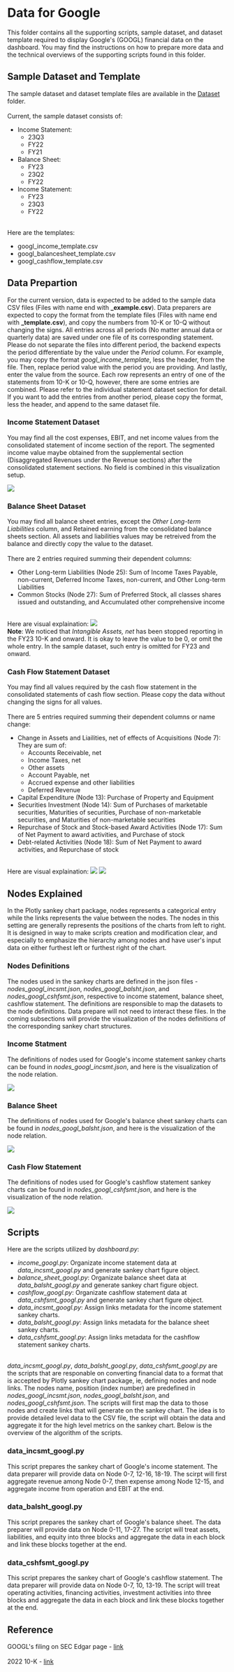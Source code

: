 # Data for Google
This folder contains all the supporting scripts, sample dataset, and dataset template required to display Google's (GOOGL) financial data on the dashboard. You may find the instructions on how to prepare more data and the technical overviews of the supporting scripts found in this folder.

## Sample Dataset and Template
The sample dataset and dataset template files are available in the [Dataset](dataset) folder. 
<br><br>
Current, the sample dataset consists of:
<ul>
	<li>Income Statement:<ul>
		<li>23Q3</li>
		<li>FY22</li>
		<li>FY21</li>
		</ul>
	</li>
	<li>Balance Sheet:<ul>
		<li>FY23</li>
		<li>23Q2</li>
		<li>FY22</li>
		</ul>
	</li>
	<li>Income Statement:<ul>
		<li>FY23</li>
		<li>23Q3</li>
		<li>FY22</li>
		</ul>
	</li>
</ul>

<br>
Here are the templates:
<ul>
	<li>googl_income_template.csv</li>
	<li>googl_balancesheet_template.csv</li>
	<li>googl_cashflow_template.csv</li>
</ul>

## Data Prepartion
For the current version, data is expected to be added to the sample data CSV files (Files with name end with <b>\_example.csv</b>). Data preparers are expected to copy the format from the template files (Files with name end with <b>\_template.csv</b>), and copy the numbers from 10-K or 10-Q without changing the signs. All entries across all periods (No matter annual data or quarterly data) are saved under one file of its corresponding statement. Please do not separate the files into different period, the backend expects the period differentiate by the value under the <i>Period</i> column. For example, you may copy the format <i>googl_income_template</i>, less the header, from the file. Then, replace period value with the period you are providing. And lastly, enter the value from the source. Each row represents an entry of one of the statements from 10-K or 10-Q, however, there are some entries are combined. Please refer to the individual statement dataset section for detail. If you want to add the entries from another period, please copy the format, less the header, and append to the same dataset file.

### Income Statement Dataset
You may find all the cost expenses, EBIT, and net income values from the consolidated statement of income section of the report. The segmented income value maybe obtained from the supplemental section (Disaggregated Revenues under the Revenue sections) after the consolidated statement sections. No field is combined in this visualization setup.

<img src=Images/googl_disagg_income.png>

### Balance Sheet Dataset
You may find all balance sheet entries, except the <i>Other Long-term Liabilities</i> column, and Retained earning from the consolidated balance sheets section. All assets and liabilities values may be retreived from the balance and directly copy the value to the dataset. 
<br><br>
There are 2 entries required summing their dependent columns:
<ul>
	<li>Other Long-term Liabilities (Node 25): Sum of Income Taxes Payable, non-current, Deferred Income Taxes, non-current, and Other Long-term Liabilities</li>
	<li>Common Stocks (Node 27): Sum of Preferred Stock, all classes shares issued and outstanding, and Accumulated other comprehensive income</li>
</ul>

<br>
Here are visual explaination:

<img src=Images/googl_balsht_cal1_explain.png>
<br>
<b>Note</b>: We noticed that <i>Intangible Assets, net</i> has been stopped reporting in the FY23 10-K and onward. It is okay to leave the value to be 0, or omit the whole entry. In the sample dataset, such entry is omitted for FY23 and onward.

### Cash Flow Statement Dataset
You may find all values required by the cash flow statement in the consolidated statements of cash flow section. Please copy the data without changing the signs for all values.
<br><br>
There are 5 entries required summing their dependent columns or name change:
<ul>
	<li>Change in Assets and Liailities, net of effects of Acquisitions (Node 7): They are sum of:
		<ul>
			<li>Accounts Receivable, net</li>
			<li>Income Taxes, net</li>
			<li>Other assets</li>
			<li>Account Payable, net</li>
			<li>Accrued expense and other liabilities</li>
			<li>Deferred Revenue</li>
		</ul>
	</li>
	<li>Capital Expenditure (Node 13): Purchase of Property and Equipment</li>
	<li>Securities Investment (Node 14): Sum of Purchases of marketable securities, Maturities of securities, Purchase of non-marketable securities, and Maturities of non-marketable securities</li>
	<li>Repurchase of Stock and Stock-based Award Activities (Node 17): Sum of Net Payment to award activities, and Purchase of stock</li>
	<li>Debt-related Activities (Node 18): Sum of Net Payment to award activities, and Repurchase of stock</li>
</ul>

<br>
Here are visual explaination:

<img src=Images/googl_cshfsmt_cal1_explain.png>
<img src=Images/googl_cshfsmt_cal2_explain.png>



## Nodes Explained
In the Plotly sankey chart package, nodes represents a categorical entry while the links represents the value between the nodes. The nodes in this setting are generally represents the positions of the charts from left to right. It is designed in way to make scripts creation and modification clear, and especially to emphasize the hierarchy among nodes and have user's input data on either furthest left or furthest right of the chart.

### Nodes Definitions
The nodes used in the sankey charts are defined in the json files - <i>nodes_googl_incsmt.json</i>, <i>nodes_googl_balsht.json</i>, and <i>nodes_googl_cshfsmt.json</i>, respective to income statement, balance sheet, cashflow statement. The definitions are responsible to map the datasets to the node definitions. Data prepare will not need to interact these files. In the coming subsections will provide the visualization of the nodes definitions of the corresponding sankey chart structures.

### Income Statment
The definitions of nodes used for Google's income statement sankey charts can be found in <i>nodes_googl_incsmt.json</i>, and here is the visualization of the node relation.
<br>

<img src=Images/googl_incsmt_sankey.png>

### Balance Sheet
The definitions of nodes used for Google's balance sheet sankey charts can be found in <i>nodes_googl_balsht.json</i>, and here is the visualization of the node relation.
<br>

<img src=Images/googl_bal_sankey.png>


### Cash Flow Statement
The definitions of nodes used for Google's cashflow statement sankey charts can be found in <i>nodes_googl_cshfsmt.json</i>, and here is the visualization of the node relation.
<br>

<img src=Images/googl_cshfsmt_sankey.png>


## Scripts
Here are the scripts utilized by <i>dashboard.py</i>:
<ul>
	<li><i>income_googl.py</i>: Organizate income statement data at <i>data_incsmt_googl.py</i> and generate sankey chart figure object.</li>
	<li><i>balance_sheet_googl.py</i>: Organizate balance sheet data at <i>data_balsht_googl.py</i> and generate sankey chart figure object.</li>
	<li><i>cashflow_googl.py</i>: Organizate cashflow statement data at <i>data_cshfsmt_googl.py</i> and generate sankey chart figure object.</li>
	<li><i>data_incsmt_googl.py</i>: Assign links metadata for the income statement sankey charts.</li>
	<li><i>data_balsht_googl.py</i>: Assign links metadata for the balance sheet sankey charts.</li>
	<li><i>data_cshfsmt_googl.py</i>: Assign links metadata for the cashflow statement sankey charts.</li>
</ul>

<br>
<i>data_incsmt_googl.py</i>, <i>data_balsht_googl.py</i>, <i>data_cshfsmt_googl.py</i> are the scripts that are responable on converting financial data to a format that is accepted by Plotly sankey chart package, ie, defining nodes and node links. The nodes name, position (index number) are predefined in <i>nodes_googl_incsmt.json</i>, <i>nodes_googl_balsht.json</i>, and <i>nodes_googl_cshfsmt.json</i>. The scripts will first map the data to those nodes and create links that will generate on the sankey chart. The idea is to provide detailed level data to the CSV file, the script will obtain the data and aggregate it for the high level metrics on the sankey chart. Below is the overview of the algorithm of the scripts.

### data_incsmt_googl.py
This script prepares the sankey chart of Google's income statement. The data preparer will provide data on Node 0-7, 12-16, 18-19. The scirpt will first aggregate revenue among Node 0-7, then expense among Node 12-15, and aggregate income from operation and EBIT at the end.

### data_balsht_googl.py
This script prepares the sankey chart of Google's balance sheet. The data preparer will provide data on Node 0-11, 17-27. The script will treat assets, liabilities, and equity into three blocks and aggregate the data in each block and link these blocks together at the end.

### data_cshfsmt_googl.py
This script prepares the sankey chart of Google's cashflow statement. The data preparer will provide data on Node 0-7, 10, 13-19. The script will treat operating activities, financing activities, investment activities into three blocks and aggregate the data in each block and link these blocks together at the end.


## Reference
GOOGL's filing on SEC Edgar page - <a href="https://www.sec.gov/edgar/browse/?CIK=1652044&owner=exclude">link</a>
<br><br>
2022 10-K - <a href="https://www.sec.gov/ix?doc=/Archives/edgar/data/0001652044/000165204423000016/goog-20221231.htm">link</a>